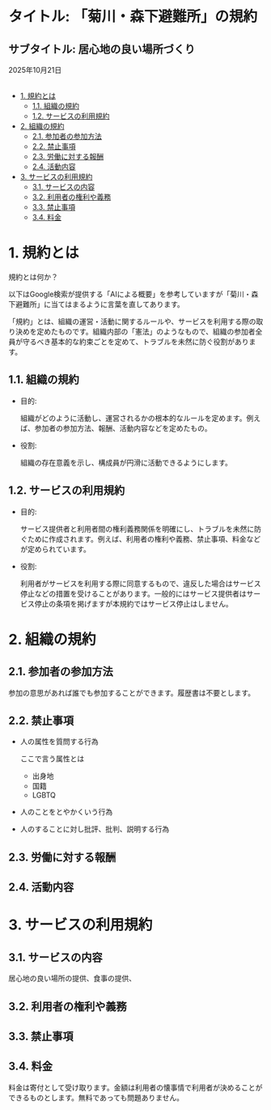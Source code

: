 <h1>タイトル: 「菊川・森下避難所」の規約</h1>
  <h2>サブタイトル: 居心地の良い場所づくり</h2>
  <div class="info">2025年10月21日</div>
<br>


<!-- mtoc-start -->

* [1. 規約とは](#1-規約とは)
  * [1.1. 組織の規約](#11-組織の規約)
  * [1.2. サービスの利用規約](#12-サービスの利用規約)
* [2. 組織の規約](#2-組織の規約)
  * [2.1. 参加者の参加方法](#21-参加者の参加方法)
  * [2.2. 禁止事項](#22-禁止事項)
  * [2.3. 労働に対する報酬](#23-労働に対する報酬)
  * [2.4. 活動内容](#24-活動内容)
* [3. サービスの利用規約](#3-サービスの利用規約)
  * [3.1. サービスの内容](#31-サービスの内容)
  * [3.2. 利用者の権利や義務](#32-利用者の権利や義務)
  * [3.3. 禁止事項](#33-禁止事項)
  * [3.4. 料金](#34-料金)

<!-- mtoc-end -->

# 1. 規約とは

規約とは何か？

以下はGoogle検索が提供する「AIによる概要」を参考していますが「菊川・森下避難所」に当てはまるように言葉を直してあります。

「規約」とは、組織の運営・活動に関するルールや、サービスを利用する際の取り決めを定めたものです。組織内部の「憲法」のようなもので、組織の参加者全員が守るべき基本的な約束ごとを定めて、トラブルを未然に防ぐ役割があります。

## 1.1. 組織の規約

- 目的:

    組織がどのように活動し、運営されるかの根本的なルールを定めます。例えば、参加者の参加方法、報酬、活動内容などを定めたもの。

- 役割:

    組織の存在意義を示し、構成員が円滑に活動できるようにします。

## 1.2. サービスの利用規約

- 目的:

    サービス提供者と利用者間の権利義務関係を明確にし、トラブルを未然に防ぐために作成されます。例えば、利用者の権利や義務、禁止事項、料金などが定められています。

- 役割:

    利用者がサービスを利用する際に同意するもので、違反した場合はサービス停止などの措置を受けることがあります。一般的にはサービス提供者はサービス停止の条項を掲げますが本規約ではサービス停止はしません。

# 2. 組織の規約

## 2.1. 参加者の参加方法

参加の意思があれば誰でも参加することができます。履歴書は不要とします。

## 2.2. 禁止事項

- 人の属性を質問する行為

    ここで言う属性とは

    - 出身地
    - 国籍
    - LGBTQ

- 人のことをとやかくいう行為
- 人のすることに対し批評、批判、説明する行為 

## 2.3. 労働に対する報酬



## 2.4. 活動内容

# 3. サービスの利用規約

## 3.1. サービスの内容

居心地の良い場所の提供、食事の提供、

## 3.2. 利用者の権利や義務

## 3.3. 禁止事項

## 3.4. 料金

料金は寄付として受け取ります。金額は利用者の懐事情で利用者が決めることができるものとします。無料であっても問題ありません。
